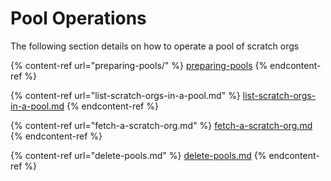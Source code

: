 # Pool Operations

The following section details on how to operate a pool of scratch orgs

{% content-ref url="preparing-pools/" %}
[preparing-pools](preparing-pools/)
{% endcontent-ref %}

{% content-ref url="list-scratch-orgs-in-a-pool.md" %}
[list-scratch-orgs-in-a-pool.md](list-scratch-orgs-in-a-pool.md)
{% endcontent-ref %}

{% content-ref url="fetch-a-scratch-org.md" %}
[fetch-a-scratch-org.md](fetch-a-scratch-org.md)
{% endcontent-ref %}

{% content-ref url="delete-pools.md" %}
[delete-pools.md](delete-pools.md)
{% endcontent-ref %}
